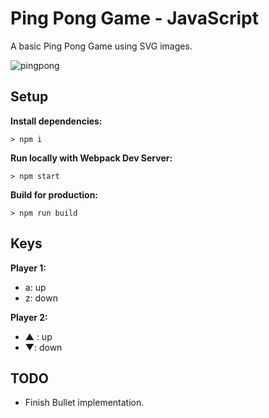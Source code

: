 # Ping Pong Game - JavaScript

A basic Ping Pong Game using SVG images.

![pingpong](https://user-images.githubusercontent.com/6266503/52177391-07618800-2775-11e9-852f-29e8301566dc.gif)

## Setup

**Install dependencies:**

`> npm i`

**Run locally with Webpack Dev Server:**

`> npm start`

**Build for production:**

`> npm run build`

## Keys

**Player 1:**
* a: up
* z: down

**Player 2:**
* ▲ : up
* ▼: down

## TODO
* Finish Bullet implementation.
